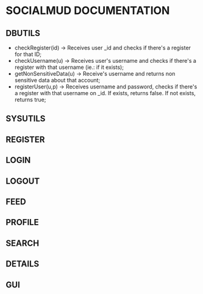 # SOCIALMUD DOCUMENTATION

## DBUTILS
 - checkRegister(id) -> Receives user \_id and checks if there's a register for that ID;
 - checkUsername(u) -> Receives user's username and checks if there's a register with that username (ie.: if it exists);
 - getNonSensitiveData(u) -> Receive's username and returns non sensitive data about that account;
 - registerUser(u,p) -> Receives username and password, checks if there's a register with that username on \_id. If exists, returns false. If not exists, returns true;

## SYSUTILS

## REGISTER

## LOGIN

## LOGOUT

## FEED

## PROFILE

## SEARCH

## DETAILS

## GUI
